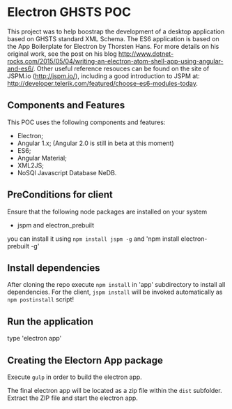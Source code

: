 # Electron GHSTS POC 

This project was to help boostrap the development of a desktop application based on GHSTS standard XML Schema.
The ES6 application is based on the App Boilerplate for Electron by Thorsten Hans. For more details on his original work, see the post on his blog http://www.dotnet-rocks.com/2015/05/04/writing-an-electron-atom-shell-app-using-angular-and-es6/. Other useful reference resouces can be found on the site of JSPM.io (http://jspm.io/), including a good introduction to JSPM at: http://developer.telerik.com/featured/choose-es6-modules-today.

## Components and Features

This POC uses the following components and features:

 * Electron;
 * Angular 1.x; (Angular 2.0 is still in beta at this moment)
 * ES6;
 * Angular Material;
 * XML2JS;
 * NoSQl Javascript Database NeDB.

## PreConditions for client

Ensure that the following node packages are installed on your system

 * jspm and electron_prebuilt

you can install it using `npm install jspm -g` and 'npm install electron-prebuilt -g'

## Install dependencies

After cloning the repo execute `npm install` in 'app' subdirectory to install all dependencies. For the client, `jspm install` will be invoked automatically as `npm postinstall` script!

## Run the application

type 'electron app'

## Creating the Electorn App package

Execute `gulp` in order to build the electron app.

The final electron app will be located as a zip file within the `dist` subfolder. Extract the ZIP file and start the electron app.

